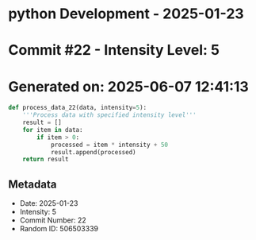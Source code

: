 ﻿# python Development - 2025-01-23
# Commit #22 - Intensity Level: 5
# Generated on: 2025-06-07 12:41:13
```python
def process_data_22(data, intensity=5):
    '''Process data with specified intensity level'''
    result = []
    for item in data:
        if item > 0:
            processed = item * intensity + 50
            result.append(processed)
    return result
```
## Metadata
- Date: 2025-01-23
- Intensity: 5
- Commit Number: 22
- Random ID: 506503339
